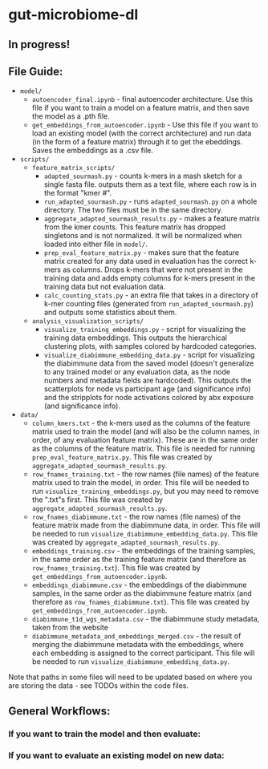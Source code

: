 # gut-microbiome-dl
## In progress!

## File Guide:
* ```model/```
  * ```autoencoder_final.ipynb``` - final autoencoder architecture. Use this file if you want to train a model on a feature matrix, and then save the model as a .pth file.
  * ```get_embeddings_from_autoencoder.ipynb``` - Use this file if you want to load an existing model (with the correct architecture) and run data (in the form of a feature matrix) through it to get the ebeddings. Saves the embeddings as a .csv file.
* ```scripts/```
  * ```feature_matrix_scripts/```
    * ```adapted_sourmash.py``` - counts k-mers in a mash sketch for a single fasta file. outputs them as a text file, where each row is in the format "kmer #".
    * ```run_adapted_sourmash.py``` - runs ```adapted_sourmash.py``` on a whole directory. The two files must be in the same directory.
    * ```aggregate_adapted_sourmash_results.py``` - makes a feature matrix from the kmer counts. This feature matrix has dropped singletons and is not normalized. It will be normalized when loaded into either file in ```model/```.
    * ```prep_eval_feature_matrix.py``` - makes sure that the feature matrix created for any data used in evaluation has the correct k-mers as columns. Drops k-mers that were not present in the training data and adds empty columns for k-mers present in the training data but not evaluation data.
    * ```calc_counting_stats.py``` - an extra file that takes in a directory of k-mer counting files (generated from ```run_adapted_sourmash.py```) and outputs some statistics about them.
  * ```analysis_visualization_scripts/```
    * ```visualize_training_embeddings.py``` - script for visualizing the training data embeddings. This outputs the hierarchical clustering plots, with samples colored by hardcoded categories.
    * ```visualize_diabimmune_embedding_data.py``` - script for visualizing the diabimmune data from the saved model (doesn't generalize to any trained model or any evaluation data, as the node numbers and metadata fields are hardcoded). This outputs the scatterplots for node vs participant age (and significance info) and the stripplots for node activations colored by abx exposure (and significance info).
* ```data/```
  * ```column_kmers.txt``` - the k-mers used as the columns of the feature matrix used to train the model (and will also be the column names, in order, of any evaluation feature matrix). These are in the same order as the columns of the feature matrix. This file is needed for running ```prep_eval_feature_matrix.py```. This file was created by ```aggregate_adapted_sourmash_results.py```.
  * ```row_fnames_training.txt``` - the row names (file names) of the feature matrix used to train the model, in order. This file will be needed to run ```visualize_training_embeddings.py```, but you may need to remove the ".txt"s first. This file was created by ```aggregate_adapted_sourmash_results.py```.
  * ```row_fnames_diabimmune.txt``` - the row names (file names) of the feature matrix made from the diabimmune data, in order. This file will be needed to run ```visualize_diabimmune_embedding_data.py```. This file was created by ```aggregate_adapted_sourmash_results.py```.
  * ```embeddings_training.csv``` - the embeddings of the training samples, in the same order as the training feature matrix (and therefore as ```row_fnames_training.txt```). This file was created by ```get_embeddings_from_autoencoder.ipynb```.
  * ```embeddings_diabimmune.csv``` - the embeddings of the diabimmune samples, in the same order as the diabimmune feature matrix (and therefore as ```row_fnames_diabimmune.txt```). This file was created by ```get_embeddings_from_autoencoder.ipynb```.
  * ```diabimmune_t1d_wgs_metadata.csv``` - the diabimmune study metadata, taken from the website
  * ```diabimmune_metadata_and_embeddings_merged.csv``` - the result of merging the diabimmune metadata with the embeddings, where each embedding is assigned to the correct participant. This file will be needed to run ```visualize_diabimmune_embedding_data.py```.

Note that paths in some files will need to be updated based on where you are storing the data - see TODOs within the code files.

## General Workflows:
### If you want to train the model and then evaluate:
### If you want to evaluate an existing model on new data:
